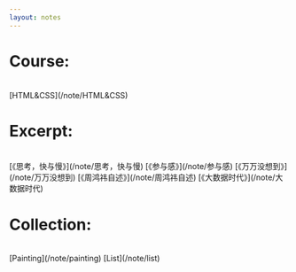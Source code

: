 ```yaml
---
layout: notes
---
```


<h1 class="about__title">Course:</h1>
<br>
[HTML&CSS](/note/HTML&CSS)
<br>
<h1 class="about__title">Excerpt:</h1>
<br>
 [《思考，快与慢》](/note/思考，快与慢) [《参与感》](/note/参与感) [《万万没想到》](/note/万万没想到) [《周鸿祎自述》](/note/周鸿祎自述) [《大数据时代》](/note/大数据时代)
<br>
<h1 class="about__title">Collection:</h1>
<br>
[Painting](/note/painting) [List](/note/list)